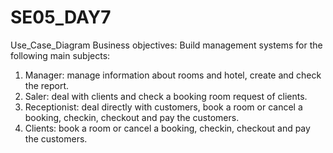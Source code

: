 # SE05_DAY7
Use_Case_Diagram
Business objectives: Build management systems for the following main subjects:
1. Manager: manage information about rooms and hotel, create and check the report.
2. Saler: deal with clients and check a booking room request of clients.
3. Receptionist: deal directly with customers, book a room or cancel a booking, checkin, checkout and pay the customers.
4. Clients: book a room or cancel a booking, checkin, checkout and pay the customers.
